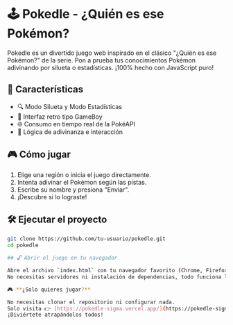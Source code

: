 # 🕹️ Pokedle - ¿Quién es ese Pokémon?

Pokedle es un divertido juego web inspirado en el clásico "¿Quién es ese Pokémon?" de la serie. Pon a prueba tus conocimientos Pokémon adivinando por silueta o estadísticas. ¡100% hecho con JavaScript puro!

## 🚀 Características

- 🔍 Modo Silueta y Modo Estadísticas
- 🎨 Interfaz retro tipo GameBoy
- 🌐 Consumo en tiempo real de la PokéAPI
- 🧠 Lógica de adivinanza e interacción

## 🎮 Cómo jugar

1. Elige una región o inicia el juego directamente.
2. Intenta adivinar el Pokémon según las pistas.
3. Escribe su nombre y presiona "Enviar".
4. ¡Descubre si lo lograste!

## 🛠️ Ejecutar el proyecto

```bash
git clone https://github.com/tu-usuario/pokedle.git
cd pokedle

## 🔓 Abrir el juego en tu navegador

Abre el archivo `index.html` con tu navegador favorito (Chrome, Firefox, Edge, etc).  
No necesitas servidores ni instalación de dependencias, todo funciona localmente.

🎮 **¿Solo quieres jugar?**

No necesitas clonar el repositorio ni configurar nada.  
Solo visita 👉 [https://pokedle-sigma.vercel.app/](https://pokedle-sigma.vercel.app/) y empieza a adivinar Pokémon.  
¡Diviértete atrapándolos todos!
